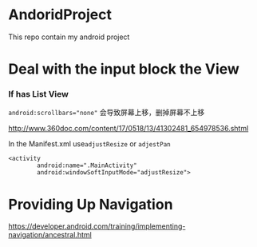 # AndoridProject
This repo contain my android project



# Deal with the input block the View

### If has List View
`android:scrollbars="none"` 会导致屏幕上移，删掉屏幕不上移


http://www.360doc.com/content/17/0518/13/41302481_654978536.shtml

In the Manifest.xml use`adjustResize` or `adjestPan`

    <activity
            android:name=".MainActivity"
            android:windowSoftInputMode="adjustResize">

# Providing Up Navigation

https://developer.android.com/training/implementing-navigation/ancestral.html
